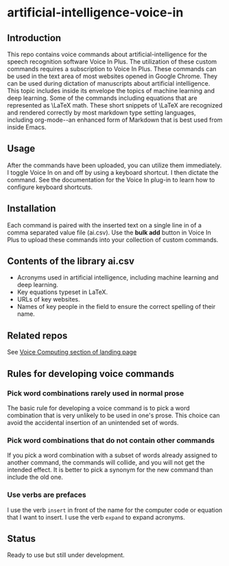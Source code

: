 # artificial-intelligence-voice-in

## Introduction
This repo contains voice commands about artificial-intelligence for the speech recognition software Voice In Plus.
The utilization of these custom commands requires a subscription to Voice In Plus.
These commands can be used in the text area of most websites opened in Google Chrome.
They can be used during dictation of manuscripts about artificial intelligence.
This topic includes inside its envelope the topics of machine learning and deep learning.
Some of the commands including equations that are represented as \LaTeX math.
These short snippets of \LaTeX are recognized and rendered correctly by most markdown type setting languages, including org-mode--an enhanced form of Markdown that is best used from inside Emacs.

## Usage
After the commands have been uploaded, you can utilize them immediately.
I toggle Voice In on and off by using a keyboard shortcut.
I then dictate the command.
See the documentation for the Voice In plug-in to learn how to configure keyboard shortcuts.

## Installation
Each command is paired with the inserted text on a single line in of a comma separated value file (ai.csv).
Use the **bulk add** button in Voice In Plus to upload these commands into your collection of custom commands.

## Contents of the library ai.csv

- Acronyms used in artificial intelligence, including machine learning and deep learning.
- Key equations typeset in LaTeX.
- URLs of key websites.
- Names of key people in the field to ensure the correct spelling of their name.

## Related repos
See [Voice Computing section of landing page](https://github.com/MooersLab/MooersLab?tab=readme-ov-file#voice-computing)

## Rules for developing voice commands

### Pick word combinations rarely used in normal prose
The basic rule for developing a voice command is to pick a word combination that is very unlikely to be used in one's prose.
This choice can avoid the accidental insertion of an unintended set of words.

### Pick word combinations that do not contain other commands
If you pick a word combination with a subset of words already assigned to another command, the commands will collide, and you will not get the intended effect.
It is better to pick a synonym for the new command than include the old one.

### Use verbs are prefaces
I use the verb `insert` in front of the name for the computer code or equation that I want to insert.
I use the verb `expand` to expand acronyms.

## Status
Ready to use but still under development.
